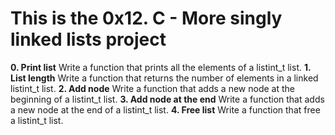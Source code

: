 # This is the 0x12. C - More singly linked lists project
**0. Print list**
Write a function that prints all the elements of a listint_t list.
**1. List length**
Write a function that returns the number of elements in a linked listint_t list.
**2. Add node**
Write a function that adds a new node at the beginning of a listint_t list.
**3. Add node at the end**
Write a function that adds a new node at the end of a listint_t list.
**4. Free list**
Write a function that free a listint_t list.
